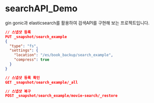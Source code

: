 # searchAPI_Demo

gin gonic과 elasticsearch를 활용하여 검색API를 구현해 보는 프로젝트입니다.

```json
// 스냅샷 등록
PUT _snapshot/search_example
{
  "type": "fs",
  "settings": {
    "location": "/es/book_backup/search_example",
    "compress": true
  }
}

// 스냅샷 등록 확인
GET _snapshot/search_example/_all

// 스냅샷 복구
POST _snapshot/search_example/movie-search/_restore
```